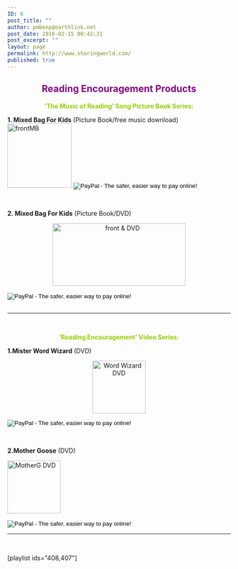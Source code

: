 ```yaml
---
ID: 6
post_title: ""
author: pmbenp@earthlink.net
post_date: 2016-02-15 00:42:31
post_excerpt: ""
layout: page
permalink: http://www.sharingworld.com/
published: true
---
```

<h2 style="text-align: center;"><span style="color: #800080;"><strong>Reading Encouragement Products</strong></span></h2>
<p style="text-align: center;"><span style="color: #99cc00;"><strong>‘The Music of Reading’ Song Picture Book Series:</strong></span></p>
<strong>1. Mixed Bag For Kids</strong>
(Picture Book/free music download)

<form action="https://www.paypal.com/cgi-bin/webscr" method="post" target="_top"><input name="cmd" type="hidden" value="_s-xclick" /><a href="http://www.sharingworld.com/?page_id=204"><img class="alignleft wp-image-178" src="http://www.sharingworld.com/wp-content/uploads/2016/03/frontMB-e1455985000943.jpg" alt="frontMB" width="145" height="145" /></a>
<input name="hosted_button_id" type="hidden" value="6CGBNPJ5FG3QS" />
<input alt="PayPal - The safer, easier way to pay online!" name="submit" src="https://www.paypalobjects.com/en_US/i/btn/btn_buynowCC_LG.gif" type="image" />
<img src="https://www.paypalobjects.com/en_US/i/scr/pixel.gif" alt="" width="1" height="1" border="0" /></form>&nbsp;
<p style="text-align: left;"><strong>2. Mixed Bag For Kids</strong>
(Picture Book/DVD)</p>
<p style="text-align: center;"><a href="http://www.sharingworld.com/?page_id=246"><img class="wp-image-174 size-medium alignleft" src="http://www.sharingworld.com/wp-content/uploads/2016/03/front-DVD-300x141.jpg" alt="front &amp; DVD" width="300" height="141" /></a></p>

<form action="https://www.paypal.com/cgi-bin/webscr" method="post" target="_top"><input name="cmd" type="hidden" value="_s-xclick" />
<input name="hosted_button_id" type="hidden" value="ZPPYM92BZ8544" />
<input alt="PayPal - The safer, easier way to pay online!" name="submit" src="https://www.paypalobjects.com/en_US/i/btn/btn_buynowCC_LG.gif" type="image" /> </form><img src="https://www.paypalobjects.com/en_US/i/scr/pixel.gif" alt="" width="1" height="1" border="0" />

<hr />

&nbsp;
<p style="text-align: center;"><span style="color: #99cc00;"><strong>‘Reading Encouragement’ Video Series: </strong></span></p>
<p style="text-align: left;"><strong>1.Mister Word Wizard</strong>
(DVD)</p>
<p style="text-align: center;"><a href="http://www.sharingworld.com/?page_id=254"><img class="wp-image-194 alignleft" src="http://www.sharingworld.com/wp-content/uploads/2016/03/Word-Wizard-DVD-e1455989827591.jpg" alt="Word Wizard DVD" width="120" height="119" /></a></p>

<form action="https://www.paypal.com/cgi-bin/webscr" method="post" target="_top"><input name="cmd" type="hidden" value="_s-xclick" />
<input name="hosted_button_id" type="hidden" value="9ZHY28FVAHG4G" />
<input alt="PayPal - The safer, easier way to pay online!" name="submit" src="https://www.paypalobjects.com/en_US/i/btn/btn_buynowCC_LG.gif" type="image" /></form>&nbsp;
<p style="text-align: left;"><b>2.Mother Goose</b>
(DVD)</p>
<p style="text-align: left;"><a href="http://www.sharingworld.com/?page_id=261"><img class="wp-image-187 alignleft" src="http://www.sharingworld.com/wp-content/uploads/2016/03/MotherG-DVD-e1455987496182.jpg" alt="MotherG DVD" width="120" height="119" /></a></p>

<form action="https://www.paypal.com/cgi-bin/webscr" method="post" target="_top"><input name="cmd" type="hidden" value="_s-xclick" />
<input name="hosted_button_id" type="hidden" value="FVAFBPTUCL8V8" />
<input alt="PayPal - The safer, easier way to pay online!" name="submit" src="https://www.paypalobjects.com/en_US/i/btn/btn_buynowCC_LG.gif" type="image" />
<img src="https://www.paypalobjects.com/en_US/i/scr/pixel.gif" alt="" width="1" height="1" border="0" />

<hr />

&nbsp;

[playlist ids="408,407"]

</form>